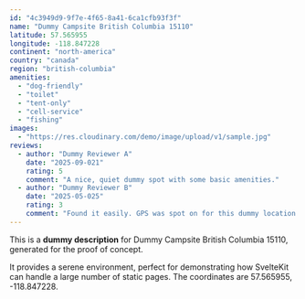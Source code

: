 ```yaml
---
id: "4c3949d9-9f7e-4f65-8a41-6ca1cfb93f3f"
name: "Dummy Campsite British Columbia 15110"
latitude: 57.565955
longitude: -118.847228
continent: "north-america"
country: "canada"
region: "british-columbia"
amenities:
  - "dog-friendly"
  - "toilet"
  - "tent-only"
  - "cell-service"
  - "fishing"
images:
  - "https://res.cloudinary.com/demo/image/upload/v1/sample.jpg"
reviews:
  - author: "Dummy Reviewer A"
    date: "2025-09-021"
    rating: 5
    comment: "A nice, quiet dummy spot with some basic amenities."
  - author: "Dummy Reviewer B"
    date: "2025-05-025"
    rating: 3
    comment: "Found it easily. GPS was spot on for this dummy location."
---
```


This is a **dummy description** for Dummy Campsite British Columbia 15110, generated for the proof of concept.

It provides a serene environment, perfect for demonstrating how SvelteKit can handle a large number of static pages. The coordinates are 57.565955, -118.847228.
